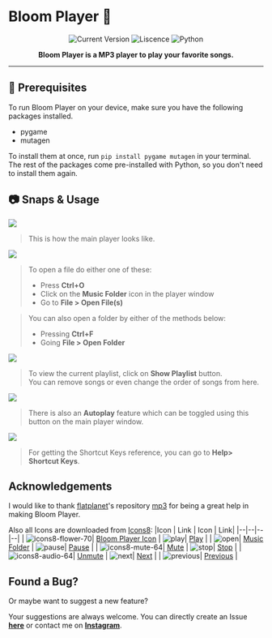 # Bloom Player 🌷

<div align="center">
<img alt='Current Version' src='https://img.shields.io/badge/Current%20Version-1.3.1-white/?style=for-the-badge&color=white'/>   <img alt='Liscence' src='https://img.shields.io/github/license/bitan005/Bloom-Player?style=for-the-badge'/> <img alt='Python' src='https://img.shields.io/badge/Made%20with-Python-blue/?style=for-the-badge&logo=python&color=blue'/>

<strong>Bloom Player is a MP3 player to play your favorite songs. </strong>
</div>
<hr>

## 📌 Prerequisites

To run Bloom Player on your device, make sure you have the following packages installed.

 - pygame
 - mutagen
  
  To install them at once, run `pip install pygame mutagen` in your terminal.
  The rest of the packages come pre-installed with Python, so you don't need to install them again.
  
## 📷 Snaps & Usage

<img src="https://user-images.githubusercontent.com/83669071/197404762-dbb42cf8-6475-4096-afb7-3a9e51a8a727.png">

> This is how the main player looks like.

<img src="https://user-images.githubusercontent.com/83669071/197406913-74d578af-a357-4621-9957-ed731e944d33.png">

> To open a file do either one of these:
> - Press **Ctrl+O**
> - Click on the **Music Folder** icon in the player window
> - Go to **File > Open File(s)**

> You can also open a folder by either of the methods below:
> - Pressing **Ctrl+F**
> - Going **File > Open Folder**

<img src="https://user-images.githubusercontent.com/83669071/197406956-2b0174cf-8d82-483a-a9e2-ae75c6934e3c.png">

> To view the current playlist, click on **Show Playlist** button.<br>You can remove songs or even change the order of songs from here.

<img src="https://user-images.githubusercontent.com/83669071/197407027-630c0200-f9d3-4735-bc7e-f913911ddee5.png">

> There is also an **Autoplay** feature which can be toggled using this button on the main player window.

<img src="https://user-images.githubusercontent.com/83669071/197407114-c9fcf2a9-ad94-4e54-b985-81aec2f35200.png">

> For getting the Shortcut Keys reference, you can go to **Help> Shortcut Keys**.

## Acknowledgements 
I would like to thank [flatplanet](https://github.com/flatplanet/)'s repository [mp3](https://github.com/flatplanet/mp3) for being a great help in making Bloom Player.

Also all Icons are downloaded from [Icons8](https://www.icons8.com):
|Icon	| Link | Icon | Link|
|--|--|--|--|
| ![icons8-flower-70](https://user-images.githubusercontent.com/83669071/197404300-107cecd6-2b47-4215-b44b-6f1a984a870a.png)| [Bloom Player Icon](https://icons8.com/icon/lBV40HOoU5pE/flower) | ![play](https://user-images.githubusercontent.com/83669071/197404490-89cf5713-c762-4fdf-9eb0-9d35b296bb72.png)| [Play](https://icons8.com/icon/121268/start) |
| ![open](https://user-images.githubusercontent.com/83669071/197404461-0ccb537c-86a2-4616-8090-26d36896fc56.png)| [Music Folder](https://icons8.com/icon/119500/music-folder) | ![pause](https://user-images.githubusercontent.com/83669071/197404499-56d2607b-6bfa-4af7-8d43-8e74ab89bca3.png)| [Pause](https://icons8.com/icon/121240/pause-squared) |
| ![icons8-mute-64](https://user-images.githubusercontent.com/83669071/197404446-304c2bc5-67e0-4620-9ae3-5b35fdfd6729.png)| [Mute](https://icons8.com/icon/119574/mute) | ![stop](https://user-images.githubusercontent.com/83669071/197404506-0d69fa21-6737-45ac-ab7c-3086de637365.png)| [Stop](https://icons8.com/icon/121269/stop-squared) |
| ![icons8-audio-64](https://user-images.githubusercontent.com/83669071/197404344-89f6bb93-337b-4419-b48e-a33da4dbdd28.png)| [Unmute](https://icons8.com/icon/119558/audio) | ![next](https://user-images.githubusercontent.com/83669071/197404510-be27c362-302a-471c-a6e6-75439ea5eb8e.png)| [Next](https://icons8.com/icon/121229/last) |
| ![previous](https://user-images.githubusercontent.com/83669071/197404511-ba96c92a-2d89-456c-a16f-ec32b717ca31.png)| [Previous](https://icons8.com/icon/121222/first) |

## Found a Bug?
Or maybe want to suggest a new feature?

Your suggestions are always welcome. You can directly create an Issue [**here**](https://github.com/bitan005/Bloom-Player/issues) or contact me on **[Instagram](https://www.instagram.com/__bitan05__)**.
